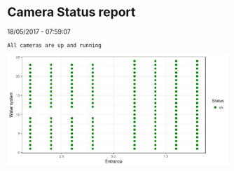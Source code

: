 Camera Status report
================
18/05/2017 - 07:59:07

    All cameras are up and running

![](camreport_files/figure-markdown_github/unnamed-chunk-2-1.png)
